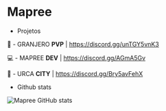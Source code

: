 # Mapree

- Projetos

🐔 - GRANJERO **PVP** | https://discord.gg/unTGY5vnK3

💻 - MAPREE **DEV** | https://discord.gg/AGmA5Gv

🌴 - URCA **CITY** | https://discord.gg/Bry5avFehX

- Github stats

![Mapree GitHub stats](https://github-readme-stats.vercel.app/api?username=mapreedev&show_icons=true&theme=radical)
